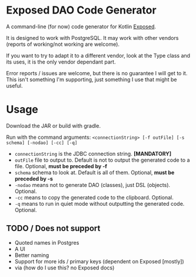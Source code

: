 # Exposed DAO Code Generator
A command-line (for now) code generator for Kotlin [Exposed](https://github.com/JetBrains/Exposed).

It is designed to work with PostgreSQL.  It may work with other vendors (reports of working/not working are welcome).

If you want to try to adapt it to a different vendor,
look at the Type class and its uses, it is the only vendor dependant part.

Error reports / issues are welcome, but there is no guarantee I will get to it.
This isn't something I'm supporting, just something I use that might be useful.

# Usage

Download the JAR or build with gradle.

Run with the command arguments: `<connectionString> [-f outFile] [-s schema] [-nodao] [-cc] [-q]`
 * `connectionString` is the JDBC connection string.  **[MANDATORY]**
 * `outFile` file to output to.  Default is not to output the generated code to a file.  Optional, **must be preceded by -f**
 * `schema` schema to look at.  Default is all of them.  Optional, **must be preceded by -s**
 * `-nodao` means not to generate DAO (classes), just DSL (objects).  Optional.
 * `-cc` means to copy the generated code to the clipboard.  Optional.
 * `-q` means to run in quiet mode without outputting the generated code.  Optional.


## TODO / Does not support
 * Quoted names in Postgres
 * A UI
 * Better naming
 * Support for more ids / primary keys (dependent on Exposed [mostly])
 * via (how do I use this?  no Exposed docs)
